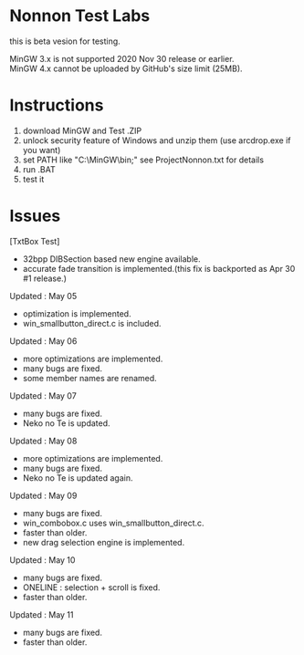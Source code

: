 # Nonnon Test Labs

this is beta vesion for testing.<br>

MinGW 3.x is not supported 2020 Nov 30 release or earlier.<br>
MinGW 4.x cannot be uploaded by GitHub's size limit (25MB).<br>

# Instructions

1. download MinGW and Test .ZIP<br>
2. unlock security feature of Windows and unzip them (use arcdrop.exe if you want)<br>
3. set PATH like "C:\MinGW\bin;" see ProjectNonnon.txt for details<br>
4. run .BAT<br>
5. test it<br>

# Issues

[TxtBox Test]<br>

+ 32bpp DIBSection based new engine available.<br>
+ accurate fade transition is implemented.(this fix is backported as Apr 30 #1 release.)<br>

Updated : May 05

+ optimization is implemented.<br>
+ win_smallbutton_direct.c is included.<br>

Updated : May 06

+ more optimizations are implemented.<br>
+ many bugs are fixed.<br>
+ some member names are renamed.<br>

Updated : May 07

+ many bugs are fixed.<br>
+ Neko no Te is updated.<br>

Updated : May 08

+ more optimizations are implemented.<br>
+ many bugs are fixed.<br>
+ Neko no Te is updated again.<br>
 
Updated : May 09

+ many bugs are fixed.<br>
+ win_combobox.c uses win_smallbutton_direct.c.<br>
+ faster than older.<br>
+ new drag selection engine is implemented.<br>

Updated : May 10

+ many bugs are fixed.<br>
+ ONELINE : selection + scroll is fixed.<br>
+ faster than older.<br>

Updated : May 11

+ many bugs are fixed.<br>
+ faster than older.<br>
